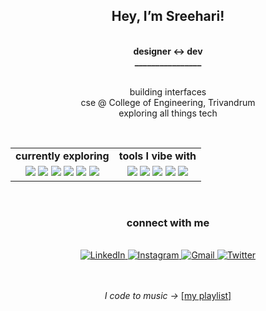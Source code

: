 <h2 align="center">Hey, I’m Sreehari!</h2>

<br>
<div align="center"><strong>designer ↔ dev<br>________________</strong></div>
<br>

<div align="center">
  <p>
    building interfaces <br>
    cse @ College of Engineering, Trivandrum<br>
    exploring all things tech<br>
  </p>
</div>
<br>

<table width="100%" cellspacing="0" cellpadding="0" align="center">
  <tbody>
    <tr>
      <td align="center"><strong>currently exploring</strong></td>
      <td align="center"><strong>tools I vibe with</strong></td>
    </tr>
    <tr>
      <td align="center">
        <img src="https://img.shields.io/badge/React-20232A?style=for-the-badge&logo=react&logoColor=61DAFB">
        <img src="https://img.shields.io/badge/Tailwind_CSS-38B2AC?style=for-the-badge&logo=tailwind-css&logoColor=white">
        <img src="https://img.shields.io/badge/Framer-black?style=for-the-badge&logo=framer&logoColor=blue">
        <img src="https://img.shields.io/badge/Figma-F24E1E?style=for-the-badge&logo=figma&logoColor=white">
        <img src="https://img.shields.io/badge/Kotlin-0095D5?style=for-the-badge&logo=kotlin&logoColor=white">
        <img src="https://img.shields.io/badge/ML-black?style=for-the-badge&logo=tensorflow&logoColor=FF6F00">
      </td>
      <td align="center">
        <img src="https://img.shields.io/badge/VS_Code-007ACC?style=for-the-badge&logo=visual-studio-code&logoColor=white">
        <img src="https://img.shields.io/badge/Spotify-1ED760?style=for-the-badge&logo=spotify&logoColor=white">
        <img src="https://img.shields.io/badge/Figma-F24E1E?style=for-the-badge&logo=figma&logoColor=white">
        <img src="https://img.shields.io/badge/PyCharm-000000.svg?&style=for-the-badge&logo=PyCharm&logoColor=white">
        <img src="https://img.shields.io/badge/Firefox-FF7139?style=for-the-badge&logo=Firefox-Browser&logoColor=white">
      </td>
    </tr>
  </tbody>
</table>

<br>
<h3 align="center">connect with me</h3>
<br>
<div align="center">
  <a href="https://www.linkedin.com/in/sreehari-suresh-186a1a222" target="_blank">
    <img alt="LinkedIn" src="https://img.shields.io/badge/LinkedIn-0077B5?style=for-the-badge&logo=linkedin&logoColor=white">
  </a>
  <a href="https://instagram.com/000raspberry?igshid=YmMyMTA2M2Y=" target="_blank">
    <img alt="Instagram" src="https://img.shields.io/badge/Instagram-E4405F?style=for-the-badge&logo=instagram&logoColor=white">
  </a>
  <a href="mailto:sreeharisureshmltr@gmail.com" target="_blank">
    <img alt="Gmail" src="https://img.shields.io/badge/Gmail-D14836?style=for-the-badge&logo=gmail&logoColor=white">
  </a>
  <a href="https://twitter.com/raspberry__1" target="_blank">
    <img alt="Twitter" src="https://img.shields.io/badge/Twitter-1DA1F2?style=for-the-badge&logo=twitter&logoColor=white">
  </a>

  <br><br>
  <em>I code to music →</em> <a href="https://open.spotify.com/playlist/4W4GGPwcWJDFqV4hfms9A8?si=565ca3ca8c594a70">[my playlist]</a>
</div>
